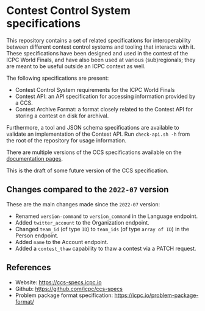 # Contest Control System specifications

This repository contains a set of related specifications for
interoperability between different contest control systems and tooling
that interacts with it. These specifications have been designed and
used in the contest of the ICPC World Finals, and have also been used
at various (sub)regionals; they are meant to be useful outside an ICPC
context as well.

The following specifications are present:

- Contest Control System requirements for the ICPC World Finals
- Contest API: an API specification for accessing information provided by a
  CCS.
- Contest Archive Format: a format closely related to the Contest API for
  storing a contest on disk for archival.

Furthermore, a tool and JSON schema specifications are available to
validate an implementation of the Contest API. Run `check-api.sh -h`
from the root of the repository for usage information.

There are multiple versions of the CCS specifications available on the
[documentation pages](https://ccs-specs.icpc.io/).

This is the draft of some future version of the CCS specification.

## Changes compared to the `2022-07` version

These are the main changes made since the `2022-07` version:

* Renamed `version-command` to `version_command` in the Language endpoint.
* Added `twitter_account` to the Organization endpoint.
* Changed `team_id` (of type `ID`) to `team_ids` (of type `array of ID`) in the Person endpoint.
* Added `name` to the Account endpoint.
* Added a `contest_thaw` capability to thaw a contest via a PATCH request.


## References

- Website: <https://ccs-specs.icpc.io>
- Github: <https://github.com/icpc/ccs-specs>
- Problem package format specification: <https://icpc.io/problem-package-format/>
